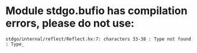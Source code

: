 # Module stdgo.bufio has compilation errors, please do not use:
```
stdgo/internal/reflect/Reflect.hx:7: characters 33-38 : Type not found : Type_

```

